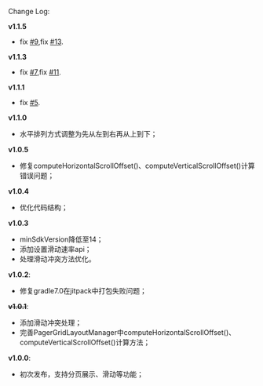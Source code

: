 Change Log: 

**v1.1.5**      
- fix [#9](https://github.com/shenbengit/PagerGridLayoutManager/issues/9),fix [#13](https://github.com/shenbengit/PagerGridLayoutManager/issues/13). 

**v1.1.3**      
- fix [#7](https://github.com/shenbengit/PagerGridLayoutManager/issues/7),fix [#11](https://github.com/shenbengit/PagerGridLayoutManager/issues/11).   

**v1.1.1**    
- fix [#5](https://github.com/shenbengit/PagerGridLayoutManager/issues/5).  

**v1.1.0**    
- 水平排列方式调整为先从左到右再从上到下； 

**v1.0.5**    
- 修复computeHorizontalScrollOffset()、computeVerticalScrollOffset()计算错误问题； 

**v1.0.4**    
- 优化代码结构；    

**v1.0.3**    
- minSdkVersion降低至14；
- 添加设置滑动速率api；
- 处理滑动冲突方法优化。

**v1.0.2**:
- 修复gradle7.0在jitpack中打包失败问题；    

~~**v1.0.1**~~:    
- 添加滑动冲突处理；    
- 完善PagerGridLayoutManager中computeHorizontalScrollOffset()、computeVerticalScrollOffset()计算方法；    

**v1.0.0**:    
- 初次发布，支持分页展示、滑动等功能；
